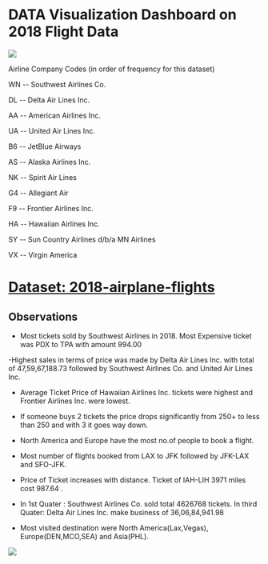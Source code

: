 # DATA Visualization Dashboard on 2018 Flight Data
![](media\DashBoard)

Airline Company Codes (in order of frequency for this dataset)

WN -- Southwest Airlines Co.

DL -- Delta Air Lines Inc.

AA -- American Airlines Inc.

UA -- United Air Lines Inc.

B6 -- JetBlue Airways

AS -- Alaska Airlines Inc.

NK -- Spirit Air Lines

G4 -- Allegiant Air

F9 -- Frontier Airlines Inc.

HA -- Hawaiian Airlines Inc.

SY -- Sun Country Airlines d/b/a MN Airlines

VX -- Virgin America

#

# [Dataset: 2018-airplane-flights](https://www.kaggle.com/datasets/zernach/2018-airplane-flights)

## Observations

- Most tickets sold by Southwest Airlines in 2018. Most Expensive ticket was 
PDX to TPA with amount 994.00

-Highest sales in terms of price was made by Delta Air Lines Inc. with total of 47,59,67,188.73 followed by Southwest Airlines Co. and United Air Lines Inc.

- Average Ticket Price of Hawaiian Airlines Inc. tickets were highest and Frontier Airlines Inc. were lowest.

- If someone buys 2 tickets the price drops significantly from 250+ to less than 250 and with 3 it goes way down.

- North America and Europe have the most no.of people to book a flight.

- Most number of flights booked from LAX to JFK followed by JFK-LAX and SFO-JFK.
- Price of Ticket increases with distance. Ticket of IAH-LIH 3971 miles cost 987.64 .

- In 1st Quater :
   Southwest Airlines Co. sold total 4626768 tickets.
  In third Quater:
   Delta Air Lines Inc. make business of 36,06,84,941.98
  
- Most visited destination were North America(Lax,Vegas), Europe(DEN,MCO,SEA) and Asia(PHL).

![](media\DashBoard)
